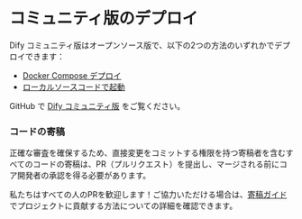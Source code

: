 # コミュニティ版のデプロイ

Dify コミュニティ版はオープンソース版で、以下の2つの方法のいずれかでデプロイできます：

* [Docker Compose デプロイ](https://docs.dify.ai/v/japanese/getting-started/install-self-hosted/docker-compose)
* [ローカルソースコードで起動](https://docs.dify.ai/v/japanese/getting-started/install-self-hosted/local-source-code)

GitHub で [Dify コミュニティ版](https://github.com/langgenius/dify) をご覧ください。

### コードの寄稿

正確な審査を確保するため、直接変更をコミットする権限を持つ寄稿者を含むすべてのコードの寄稿は、PR（プルリクエスト）を提出し、マージされる前にコア開発者の承認を得る必要があります。

私たちはすべての人のPRを歓迎します！ご協力いただける場合は、[寄稿ガイド](https://github.com/langgenius/dify/blob/main/CONTRIBUTING_JA.md) でプロジェクトに貢献する方法についての詳細を確認できます。